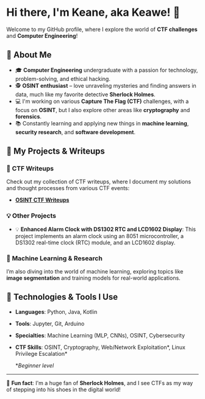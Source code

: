 # Hi there, I'm Keane, aka Keawe! 👋

Welcome to my GitHub profile, where I explore the world of **CTF challenges** and **Computer Engineering**!

## 🧠 About Me

- 🎓 **Computer Engineering** undergraduate with a passion for technology, problem-solving, and ethical hacking.
- 🕵️ **OSINT enthusiast** – love unraveling mysteries and finding answers in data, much like my favorite detective **Sherlock Holmes**.
- 💻 I'm working on various **Capture The Flag (CTF)** challenges, with a focus on **OSINT**, but I also explore other areas like **cryptography** and **forensics**.
- 📚 Constantly learning and applying new things in **machine learning**, **security research**, and **software development**.
  
## 🚀 My Projects & Writeups

### 🔐 **CTF Writeups**
Check out my collection of CTF writeups, where I document my solutions and thought processes from various CTF events:
- [**OSINT CTF Writeups**](https://github.com/KeAwe7/CTF-Writeups)

### 💡 **Other Projects**
- 💡 **Enhanced Alarm Clock with DS1302 RTC and LCD1602 Display**: This project implements an alarm clock using an 8051 microcontroller, a DS1302 real-time clock (RTC) module, and an LCD1602 display.
<!-- 
- 📚 **RFID Smart Attendance System**: Automating attendance with RFID technology and microcontrollers. 
-->

### 🧩 **Machine Learning & Research**
I’m also diving into the world of machine learning, exploring topics like **image segmentation** and training models for real-world applications.

## 🔧 Technologies & Tools I Use

- **Languages**: Python, Java, Kotlin
- **Tools**: Jupyter, Git, Arduino
- **Specialties**: Machine Learning (MLP, CNNs), OSINT, Cybersecurity
- **CTF Skills**: OSINT, Cryptography, Web/Network Exploitation*, Linux Privilege Escalation*

  **Beginner level*

<!--
## 🔗 Let's Connect

- 💬 Always open for collaboration or discussion, especially on anything CTF, OSINT, or detective-like puzzles!
- 🌐 [Check out my blog/website](https://your-website.com) for more thoughts and writeups.
- 📧 Feel free to reach out: [your.email@example.com](mailto:your.email@example.com)
-->

---

👀 **Fun fact**: I'm a huge fan of **Sherlock Holmes**, and I see CTFs as my way of stepping into his shoes in the digital world!


<!--
**KeAwe7/KeAwe7** is a ✨ _special_ ✨ repository because its `README.md` (this file) appears on your GitHub profile.

Here are some ideas to get you started:

- 🔭 I’m currently working on ...
- 🌱 I’m currently learning ...
- 👯 I’m looking to collaborate on ...
- 🤔 I’m looking for help with ...
- 💬 Ask me about ...
- 📫 How to reach me: ...
- 😄 Pronouns: ...
- ⚡ Fun fact: ...
-->
